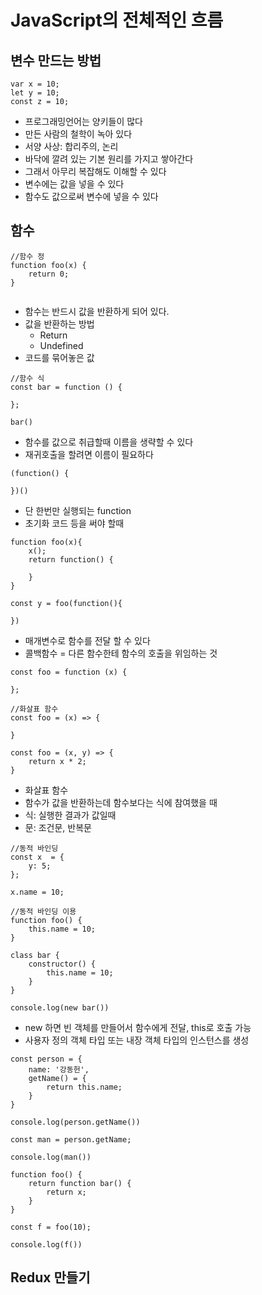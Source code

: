# JavaScript의 전체적인 흐름

## 변수 만드는 방법
```
var x = 10;
let y = 10;
const z = 10;
```
- 프로그래밍언어는 양키들이 많다
- 만든 사람의 철학이 녹아 있다
- 서양 사상: 합리주의, 논리
- 바닥에 깔려 있는 기본 원리를 가지고 쌓아간다
- 그래서 아무리 복잡해도 이해할 수 있다
- 변수에는 값을 넣을 수 있다
- 함수도 값으로써 변수에 넣을 수 있다 


## 함수
```
//함수 정
function foo(x) {
    return 0;
}


```
- 함수는 반드시 값을 반환하게 되어 있다.
- 값을 반환하는 방법
  - Return
  - Undefined
- 코드를 묶어놓은 값
```
//함수 식
const bar = function () {

};

bar()

```
- 함수를 값으로 취급할때 이름을 생략할 수 있다
- 재귀호출을 할려면 이름이 필요하다

```
(function() {

})()
```
- 단 한번만 실행되는 function
- 초기화 코드 등을 써야 할때

```
function foo(x){
    x();
    return function() {

    }
}

const y = foo(function(){

})
```
- 매개변수로 함수를 전달 할 수 있다
- 콜백함수 = 다른 함수한테 함수의 호출을 위임하는 것

```
const foo = function (x) {

};

//화살표 함수
const foo = (x) => {
    
}

const foo = (x, y) => {
    return x * 2;
}

```
- 화살표 함수
- 함수가 값을 반환하는데 함수보다는 식에 참여했을 때
- 식: 실행한 결과가 값일때
- 문: 조건문, 반복문

```
//동적 바인딩
const x  = {
    y: 5;
};

x.name = 10;

//동적 바인딩 이용
function foo() {
    this.name = 10;
}

class bar {
    constructor() {
        this.name = 10;
    }
}

console.log(new bar())
```

- new 하면 빈 객체를 만들어서 함수에게 전달, this로 호출 가능
- 사용자 정의 객체 타입 또는 내장 객체 타입의 인스턴스를 생성

```
const person = {
    name: '강동헌',
    getName() = {
        return this.name;
    }
}

console.log(person.getName())

const man = person.getName;

console.log(man())
```
```
function foo() {
    return function bar() {
        return x;
    }
}

const f = foo(10);

console.log(f())
```

## Redux 만들기